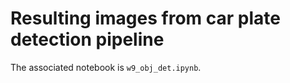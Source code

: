 # Resulting images from car plate detection pipeline
The associated notebook is `w9_obj_det.ipynb`.
